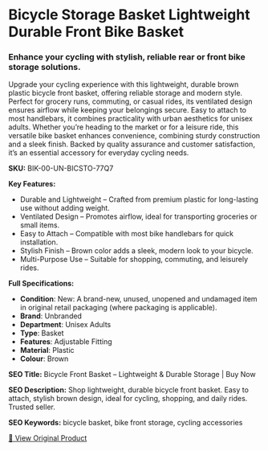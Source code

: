# Bicycle Storage Basket Lightweight Durable Front Bike Basket

### Enhance your cycling with stylish, reliable rear or front bike storage solutions.

Upgrade your cycling experience with this lightweight, durable brown plastic bicycle front basket, offering reliable storage and modern style. Perfect for grocery runs, commuting, or casual rides, its ventilated design ensures airflow while keeping your belongings secure. Easy to attach to most handlebars, it combines practicality with urban aesthetics for unisex adults. Whether you’re heading to the market or for a leisure ride, this versatile bike basket enhances convenience, combining sturdy construction and a sleek finish. Backed by quality assurance and customer satisfaction, it’s an essential accessory for everyday cycling needs.

**SKU:** BIK-00-UN-BICSTO-77Q7

**Key Features:**
- Durable and Lightweight – Crafted from premium plastic for long-lasting use without adding weight.
- Ventilated Design – Promotes airflow, ideal for transporting groceries or small items.
- Easy to Attach – Compatible with most bike handlebars for quick installation.
- Stylish Finish – Brown color adds a sleek, modern look to your bicycle.
- Multi-Purpose Use – Suitable for shopping, commuting, and leisurely rides.

**Full Specifications:**
- **Condition**: New: A brand-new, unused, unopened and undamaged item in original retail packaging (where packaging is applicable).
- **Brand**: Unbranded
- **Department**: Unisex Adults
- **Type**: Basket
- **Features**: Adjustable Fitting
- **Material**: Plastic
- **Colour**: Brown

**SEO Title:** Bicycle Front Basket – Lightweight & Durable Storage | Buy Now

**SEO Description:** Shop lightweight, durable bicycle front basket. Easy to attach, stylish brown design, ideal for cycling, shopping, and daily rides. Trusted seller.

**SEO Keywords:** bicycle basket, bike front storage, cycling accessories

[🔗 View Original Product](https://www.ebay.co.uk/itm/235951895785)
